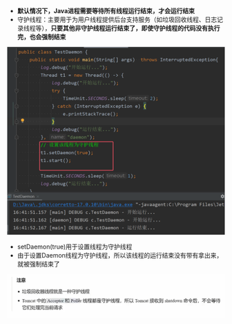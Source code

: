 
* **默认情况下，Java进程需要等待所有线程运行结束，才会运行结束**
* 守护线程：主要用于为用户线程提供后台支持服务（如垃圾回收线程、日志记录线程等），**只要其他非守护线程运行结束了，即使守护线程的代码没有执行完，也会强制结束**

![](assets/03守护线程/file-20250725164238904.png)
* setDaemon(true)用于设置线程为守护线程
* 由于设置Daemon线程为守护线程，所以该线程的运行结束没有带有拿出来，就被强制结束了

![](assets/03守护线程/file-20250725164529629.png)